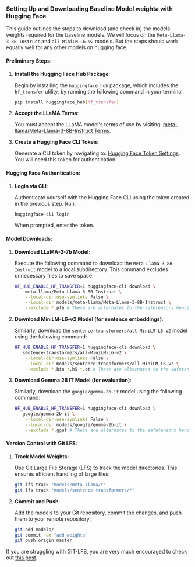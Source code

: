 ### Setting Up and Downloading Baseline Model weighta with Hugging Face

This guide outlines the steps to download (and check in) the models weights required for the baseline models.
We will focus on the `Meta-Llama-3-8B-Instruct` and `all-MiniLM-L6-v2` models.
But the steps should work equally well for any other models on hugging face. 

#### Preliminary Steps:

1. **Install the Hugging Face Hub Package**:
   
   Begin by installing the `huggingface_hub` package, which includes the `hf_transfer` utility, by running the following command in your terminal:

   ```bash
   pip install huggingface_hub[hf_transfer]
   ```

2. **Accept the LLaMA Terms**:
   
   You must accept the LLaMA model's terms of use by visiting: [meta-llama/Meta-Llama-3-8B-Instruct Terms](https://huggingface.co/meta-llama/Meta-Llama-3-8B-Instruct).

3. **Create a Hugging Face CLI Token**:
   
   Generate a CLI token by navigating to: [Hugging Face Token Settings](https://huggingface.co/settings/tokens). You will need this token for authentication.

#### Hugging Face Authentication:

1. **Login via CLI**:
   
   Authenticate yourself with the Hugging Face CLI using the token created in the previous step. Run:

   ```bash
   huggingface-cli login
   ```

   When prompted, enter the token.

#### Model Downloads:

1. **Download LLaMA-2-7b Model**:

   Execute the following command to download the `Meta-Llama-3-8B-Instruct` model to a local subdirectory. This command excludes unnecessary files to save space:

   ```bash
   HF_HUB_ENABLE_HF_TRANSFER=1 huggingface-cli download \
       meta-llama/Meta-Llama-3-8B-Instruct \
       --local-dir-use-symlinks False \
       --local-dir models/meta-llama/Meta-Llama-3-8B-Instruct \
       --exclude *.pth # These are alternates to the safetensors hence not needed
   ```

3. **Download MiniLM-L6-v2 Model (for sentence embeddings)**:

   Similarly, download the `sentence-transformers/all-MiniLM-L6-v2` model using the following command:

   ```bash
   HF_HUB_ENABLE_HF_TRANSFER=1 huggingface-cli download \
      sentence-transformers/all-MiniLM-L6-v2 \
       --local-dir-use-symlinks False \
       --local-dir models/sentence-transformers/all-MiniLM-L6-v2 \
       --exclude *.bin *.h5 *.ot # These are alternates to the safetensors hence not needed
   ```

4. **Download Gemma 2B IT Model (for evaluation)**:

   Similarly, download the `google/gemma-2b-it` model using the following command:

   ```bash
   HF_HUB_ENABLE_HF_TRANSFER=1 huggingface-cli download \
      google/gemma-2b-it \
       --local-dir-use-symlinks False \
       --local-dir models/google/gemma-2b-it \
       --exclude *.gguf # These are alternates to the safetensors hence not needed
   ```

#### Version Control with Git LFS:

1. **Track Model Weights**:
   
   Use Git Large File Storage (LFS) to track the model directories. This ensures efficient handling of large files:

   ```bash
   git lfs track "models/meta-llama/*"
   git lfs track "models/sentence-transformers/*"
   ```

2. **Commit and Push**:
   
   Add the models to your Git repository, commit the changes, and push them to your remote repository:

   ```bash
   git add models/
   git commit -am "add weights"
   git push origin master
   ```
If you are struggling with GIT-LFS, you are very much encouraged to check out [this post](https://discourse.aicrowd.com/t/how-to-upload-large-files-size-to-your-submission/2304).
